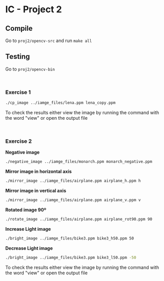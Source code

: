 # IC - Project 2

## Compile

Go to `proj2/opencv-src` and run `make all`

## Testing

Go to `proj2/opencv-bin`

<br>

### Exercise 1

```bash
./cp_image ../iamge_files/lena.ppm lena_copy.ppm
```  
To check the results either view the image by running the command with the word "view" or open the output file

<br>

### Exercise 2

**Negative image**
```bash
./negative_image ../iamge_files/monarch.ppm monarch_negative.ppm
```

**Mirror image in horizontal axis**
```bash
./mirror_image ../iamge_files/airplane.ppm airplane_h.ppm h
```

**Mirror image in vertical axis**
```bash
./mirror_image ../iamge_files/airplane.ppm airplane_v.ppm v
```

**Rotated image 90º**
```bash
./rotate_image ../iamge_files/airplane.ppm airplane_rot90.ppm 90
```

**Increase Light image**
```bash
./bright_image ../iamge_files/bike3.ppm bike3_h50.ppm 50
```

**Decrease Light image**
```bash
./bright_image ../iamge_files/bike3.ppm bike3_l50.ppm -50
```

To check the results either view the image by running the command with the word "view" or open the output file

<br>
